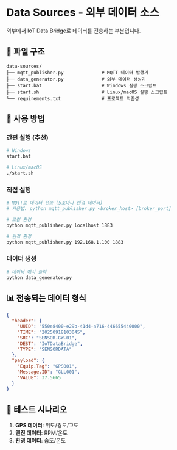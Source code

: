 # Data Sources - 외부 데이터 소스

외부에서 IoT Data Bridge로 데이터를 전송하는 부분입니다.

## 📁 파일 구조

```
data-sources/
├── mqtt_publisher.py              # MQTT 데이터 발행기
├── data_generator.py              # 외부 데이터 생성기
├── start.bat                      # Windows 실행 스크립트
├── start.sh                       # Linux/macOS 실행 스크립트
└── requirements.txt               # 프로젝트 의존성
```

## 🚀 사용 방법

### **간편 실행 (추천)**
```bash
# Windows
start.bat

# Linux/macOS
./start.sh
```

### **직접 실행**
```bash
# MQTT로 데이터 전송 (5초마다 랜덤 데이터)
# 사용법: python mqtt_publisher.py <broker_host> [broker_port]

# 로컬 환경
python mqtt_publisher.py localhost 1883

# 원격 환경
python mqtt_publisher.py 192.168.1.100 1883
```

### **데이터 생성**
```bash
# 데이터 예시 출력
python data_generator.py
```

## 📊 전송되는 데이터 형식

```json
{
  "header": {
    "UUID": "550e8400-e29b-41d4-a716-446655440000",
    "TIME": "20250918103045",
    "SRC": "SENSOR-GW-01",
    "DEST": "IoTDataBridge",
    "TYPE": "SENSORDATA"
  },
  "payload": {
    "Equip.Tag": "GPS001",
    "Message.ID": "GLL001",
    "VALUE": 37.5665
  }
}
```

## 🎯 테스트 시나리오

1. **GPS 데이터**: 위도/경도/고도
2. **엔진 데이터**: RPM/온도
3. **환경 데이터**: 습도/온도
